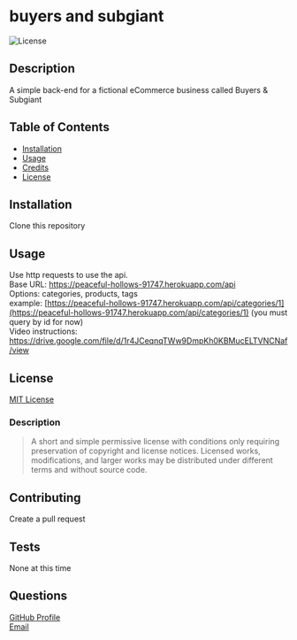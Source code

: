 
  # buyers and subgiant

  ![License](https://img.shields.io/badge/license-MIT-green)

  ## Description
  A simple back-end for a fictional eCommerce business called Buyers & Subgiant

  ## Table of Contents
  * [Installation](#installation)
  * [Usage](#usage)
  * [Credits](#credits)
  * [License](#license)

  ## Installation
  Clone this repository

  ## Usage
  Use http requests to use the api. <br />
  Base URL: https://peaceful-hollows-91747.herokuapp.com/api <br />
  Options: categories, products, tags <br />
  example: [https://peaceful-hollows-91747.herokuapp.com/api/categories/1](https://peaceful-hollows-91747.herokuapp.com/api/categories/1) (you must query by id for now) <br />
  Video instructions: https://drive.google.com/file/d/1r4JCeqnqTWw9DmpKh0KBMucELTVNCNaf/view

  ## License
  [MIT License](https://choosealicense.com/licenses/mit/)
  ### Description
  >A short and simple permissive license with conditions only requiring preservation of copyright and license notices. Licensed works, modifications, and larger works may be distributed under different terms and without source code.

  ## Contributing
  Create a pull request

  ## Tests
  None at this time

  ## Questions
  [GitHub Profile](https://www.github.com/jcorum11) <br />
  [Email](jacob.w.corum@gmail.com)

